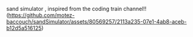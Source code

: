 sand simulator , inspired from the coding train channel!!
(https://github.com/motez-baccouch/sandSimulator/assets/80569257/2113a235-07e1-4ab8-aceb-b12d5a516125)
